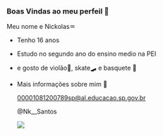 ### Boas Vindas ao meu perfeil 🌙
 
 Meu nome e Nickolas♒
 
- Tenho 16 anos
- Estudo no segundo ano do ensino medio na PEI
- e gosto de violão🎵, skate🛹 e basquete 🏀

- Mais informações sobre mim 🎱

  00001081200789sp@al.educacao.sp.gov.br
  
  @Nk__Santos


  ![](https://media1.tenor.com/m/PGEpDsrsYcIAAAAC/luffy-one-piece-anime.gif)
